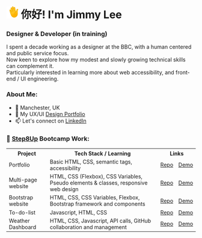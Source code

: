# <img src="https://github.com/jimmylee88/jimmylee88/blob/main/waving-hand_1f44b.gif" alt="waving hand emoji" width="32px" /> 你好! I'm Jimmy Lee
### Designer & Developer (in training)
I spent a decade working as a designer at the BBC, with a human centered and public service focus.<br>
Now keen to explore how my modest and slowly growing technical skills can complement it.<br>
Particularly interested in learning more about web accessibility, and front-end / UI engineering.

### About Me:

- 📍 Manchester, UK
- 💼 My UX/UI [Design Portfolio](https://jimlee.co)
- 📫 Let's connect on [LinkedIn](https://www.linkedin.com/in/mrjimelee/)

### 🌱 [Step8Up](https://github.com/Step8Up-SBC) Bootcamp Work:
<table>
  <tr>
    <th scope="col">Project</th>
    <th scope="col">Tech Stack / Learning</th>
    <th scope="col" colspan="2">Links</th>
  </tr>
  <tr>
    <td>Portfolio</td>
    <td>Basic HTML, CSS, semantic tags, accessibility</td>
    <td><a href="https://github.com/jimmylee88/portfolio">Repo</a></td>
    <td><a href="https://jimmylee88.github.io/portfolio/">Demo</a></td>
  </tr>
  <tr>
    <td>Multi-page website</td>
    <td>HTML, CSS (Flexbox), CSS Variables, Pseudo elements & classes, responsive web design</td>
    <td><a href="https://github.com/jimmylee88/responsive-multipage">Repo</a></td>
    <td><a href="https://jimmylee88.github.io/responsive-multipage/">Demo</a></td>
  </tr>
  <tr>
    <td>Bootstrap website</td>
    <td>HTML, CSS, CSS Variables, Flexbox,  Bootstrap framework and components</td>
    <td><a href="https://github.com/jimmylee88/bootstrap-project">Repo</a></td>
    <td><a href="https://jimmylee88.github.io/bootstrap-project/">Demo</a></td>
  </tr>
  <tr>
    <td>To-do-list</td>
    <td>Javascript, HTML, CSS</td>
    <td><a href="https://github.com/jimmylee88/javascript-intro">Repo</a></td>
    <td><a href="https://jimmylee88.github.io/javascript-intro/to-do-list-v2/index.html">Demo</a></td>
  </tr>
  <tr>
    <td>Weather Dashboard</td>
    <td>HTML, CSS, Javascript, API calls, GitHub collaboration and management</td>
    <td><a href="https://github.com/jimmylee88/weather-api-group">Repo</a></td>
    <td><a href="https://jimmylee88.github.io/weather-api-group/">Demo</a></td>
  </tr>
</table>


